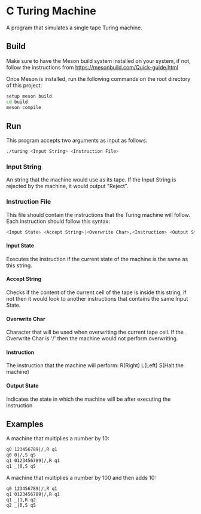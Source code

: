# C Turing Machine
A program that simulates a single tape Turing machine.

## Build 
Make sure to have the Meson build system installed on your system, if not, follow the instructions from https://mesonbuild.com/Quick-guide.html

Once Meson is installed, run the following commands on the root directory of this project:

```bash
setup meson build 
cd build
meson compile 
```

## Run 
This program accepts two arguments as input as follows:
```bash
./turing <Input String> <Instruction File> 
```
 ### Input String
 An string that the machine would use as its tape.
 If the Input String is rejected by the machine, it would output "Reject".
### Instruction File
 This file should contain the instructions that the Turing machine will follow. Each instruction should follow this syntax: 

 ```bash
 <Input State> <Accept String>|<Overwrite Char>,<Instruction> <Output State>
 ```
#### Input State
Executes the instruction if the current state of the machine is the same as this string.
#### Accept String
Checks if the content of the current cell of the tape is inside this string, if not then it would look to another instructions that contains the same Input State.
#### Overwrite Char
Character that will be used when overwriting the current tape cell. If the Overwrite Char is '/' then the machine would not perform overwriting.
#### Instruction
The instruction that the machine will perform: R(Right) L(Left) S(Halt the machine)
#### Output State
Indicates the state in which the machine will be after executing the instruction 

## Examples
A machine that multiplies a number by 10:
```txt
q0 123456789|/,R q1 
q0 0|/,S qS
q1 0123456789|/,R q1
q1 _|0,S qS 
```

 A machine that multiplies a number by 100 and then adds 10:
 ```txt
 q0 123456789|/,R q1
q1 0123456789|/,R q1 
q1 _|1,R q2
q2 _|0,S qS
 ```
 